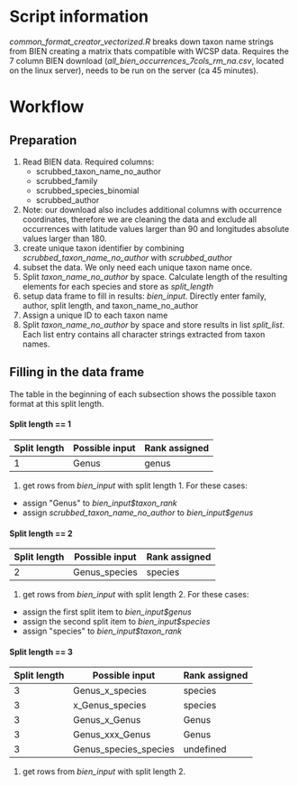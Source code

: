 # Script information 
*common_format_creator_vectorized.R* breaks down taxon name strings from BIEN creating a matrix thats compatible with WCSP data. Requires the 7 column BIEN download (*all_bien_occurrences_7cols_rm_na.csv*, located on the linux server), needs to be run on the server (ca 45 minutes).

# Workflow

## Preparation
1. Read BIEN data. Required columns: 
   + scrubbed_taxon_name_no_author
   + scrubbed_family
   + scrubbed_species_binomial
   + scrubbed_author
2. Note: our download also includes additional columns with occurrence coordinates, therefore we are cleaning the data and exclude all occurrences with latitude values larger than 90 and longitudes absolute values larger than 180.
3. create unique taxon identifier by combining *scrubbed_taxon_name_no_author* with *scrubbed_author*
4. subset the data. We only need each unique taxon name once.
5. Split *taxon_name_no_author* by space. Calculate length of the resulting elements for each species and store as *split_length*
6. setup data frame to fill in results: *bien_input*. Directly enter family, author, split length, and taxon_name_no_author
7. Assign a unique ID to each taxon name
8. Split *taxon_name_no_author* by space and store results in list *split_list*. Each list entry contains all character strings extracted from taxon names.

## Filling in the data frame
The table in the beginning of each subsection shows the possible taxon format at this split length.

#### Split length == 1
Split length | Possible input | Rank assigned
-------------|----------------|---------------
1	     | Genus	      | genus


1. get rows from *bien_input* with split length 1. 
For these cases:

* assign "Genus" to *bien_input$taxon_rank*
* assign *scrubbed_taxon_name_no_author* to *bien_input$genus*

#### Split length == 2
Split length | Possible input | Rank assigned
-------------|----------------|---------------
2	     | Genus_species  | species


1. get rows from *bien_input* with split length 2.
For these cases:

* assign the first split item to *bien_input$genus*
* assign the second split item to *bien_input$species*
* assign "species" to *bien_input$taxon_rank*


#### Split length == 3
Split length | Possible input | Rank assigned
-------------|----------------|---------------
3	     | Genus\_x_species  | species
3	     | x\_Genus_species  | species
3	     | Genus\_x_Genus  | Genus
3	     | Genus\_xxx_Genus  | Genus
3	     | Genus\_species_species  | undefined

1. get rows from *bien_input* with split length 2.










